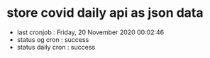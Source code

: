 # store covid daily api as json data

- last cronjob : Friday, 20 November 2020 00:02:46
- status og cron : success
- status daily cron : success
      
      